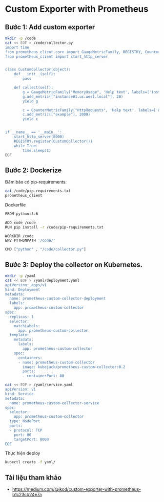 # Custom Exporter with Prometheus

## Bước 1: Add custom exporter
```sh
mkdir -p /code
cat << EOF > /code/collector.py
import time
from prometheus_client.core import GaugeMetricFamily, REGISTRY, CounterMetricFamily
from prometheus_client import start_http_server


class CustomCollector(object):
    def __init__(self):
        pass

    def collect(self):
        g = GaugeMetricFamily("MemoryUsage", 'Help text', labels=['instance'])
        g.add_metric(["instance01.us.west.local"], 20)
        yield g

        c = CounterMetricFamily("HttpRequests", 'Help text', labels=['app'])
        c.add_metric(["example"], 2000)
        yield c


if __name__ == '__main__':
    start_http_server(8000)
    REGISTRY.register(CustomCollector())
    while True:
        time.sleep(1)
EOF
```
## Bước 2: Dockerize

Đảm bảo có pip-requirements:
```sh
cat /code/pip-requirements.txt
prometheus_client
```
Dockerfile
```sh
FROM python:3.6

ADD code /code
RUN pip install -r /code/pip-requirements.txt

WORKDIR /code
ENV PYTHONPATH '/code/'

CMD ["python" , "/code/collector.py"]
```
## Bước 3: Deploy the collector on Kubernetes.
```sh
mkdir -p /yaml
cat << EOF > /yaml/deployment.yaml
apiVersion: apps/v1
kind: Deployment
metadata:
  name: prometheus-custom-collector-deployment
  labels:
    app: prometheus-custom-collector
spec:
  replicas: 1
  selector:
    matchLabels:
      app: prometheus-custom-collector
  template:
    metadata:
      labels:
        app: prometheus-custom-collector
    spec:
      containers:
      - name: prometheus-custom-collector
        image: kubejack/prometheus-custom-collector:0.2
        ports:
        - containerPort: 80
``` 

```sh
cat << EOF > /yaml/service.yaml
apiVersion: v1
kind: Service
metadata:
  name: prometheus-custom-collector-service
spec:
  selector:
    app: prometheus-custom-collector
  type: NodePort
  ports:
  - protocol: TCP
    port: 80
    targetPort: 8000
EOF    
```
Thực hiện deploy
```sh
kubectl create -f yaml/
```
## Tài liệu tham khảo
- https://medium.com/@ikod/custom-exporter-with-prometheus-b1c23cb24e7a

